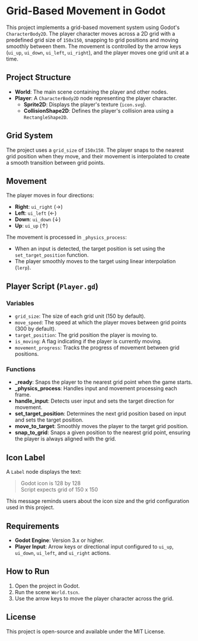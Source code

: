 # Grid-Based Movement in Godot

This project implements a grid-based movement system using Godot's `CharacterBody2D`. The player character moves across a 2D grid with a predefined grid size of `150x150`, snapping to grid positions and moving smoothly between them. The movement is controlled by the arrow keys (`ui_up`, `ui_down`, `ui_left`, `ui_right`), and the player moves one grid unit at a time.

## Project Structure

- **World**: The main scene containing the player and other nodes.
- **Player**: A `CharacterBody2D` node representing the player character.
  - **Sprite2D**: Displays the player's texture (`icon.svg`).
  - **CollisionShape2D**: Defines the player's collision area using a `RectangleShape2D`.

## Grid System

The project uses a `grid_size` of `150x150`. The player snaps to the nearest grid position when they move, and their movement is interpolated to create a smooth transition between grid points.

## Movement

The player moves in four directions:
- **Right**: `ui_right` (→)
- **Left**: `ui_left` (←)
- **Down**: `ui_down` (↓)
- **Up**: `ui_up` (↑)

The movement is processed in `_physics_process`:
- When an input is detected, the target position is set using the `set_target_position` function.
- The player smoothly moves to the target using linear interpolation (`lerp`).

## Player Script (`Player.gd`)

### Variables

- `grid_size`: The size of each grid unit (150 by default).
- `move_speed`: The speed at which the player moves between grid points (300 by default).
- `target_position`: The grid position the player is moving to.
- `is_moving`: A flag indicating if the player is currently moving.
- `movement_progress`: Tracks the progress of movement between grid positions.

### Functions

- **_ready**: Snaps the player to the nearest grid point when the game starts.
- **_physics_process**: Handles input and movement processing each frame.
- **handle_input**: Detects user input and sets the target direction for movement.
- **set_target_position**: Determines the next grid position based on input and sets the target position.
- **move_to_target**: Smoothly moves the player to the target grid position.
- **snap_to_grid**: Snaps a given position to the nearest grid point, ensuring the player is always aligned with the grid.

## Icon Label

A `Label` node displays the text:  
> Godot icon is 128 by 128  
> Script expects grid of 150 x 150

This message reminds users about the icon size and the grid configuration used in this project.

## Requirements

- **Godot Engine**: Version 3.x or higher.
- **Player Input**: Arrow keys or directional input configured to `ui_up`, `ui_down`, `ui_left`, and `ui_right` actions.

## How to Run

1. Open the project in Godot.
2. Run the scene `World.tscn`.
3. Use the arrow keys to move the player character across the grid.

## License

This project is open-source and available under the MIT License.

